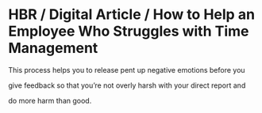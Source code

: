 # HBR / Digital Article / How to Help an Employee Who Struggles with Time Management

This process helps you to release pent up negative emotions before you

give feedback so that you’re not overly harsh with your direct report and

do more harm than good.